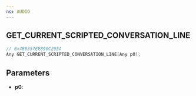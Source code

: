 ```yaml
---
ns: AUDIO
---
```

## GET_CURRENT_SCRIPTED_CONVERSATION_LINE

```c
// 0x480357EE890C295A
Any GET_CURRENT_SCRIPTED_CONVERSATION_LINE(Any p0);
```

## Parameters
* **p0**:

